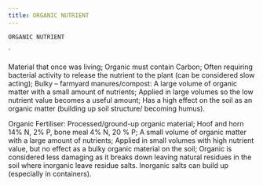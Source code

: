 ```yaml
---
title: ORGANIC NUTRIENT
---
```

`ORGANIC NUTRIENT`

`

Material that once was living;
Organic must contain Carbon;
Often requiring bacterial activity to release the nutrient to the plant (can be considered slow acting);
Bulky – farmyard manures/compost:
A large volume of organic matter with a small amount of nutrients;
Applied in large volumes so the low nutrient value becomes a useful amount;
Has a high effect on the soil as an organic matter (building up soil structure/ becoming humus).



Organic Fertiliser:
Processed/ground-up organic material;
Hoof and horn 14% N, 2% P, bone meal 4% N, 20 % P;
A small volume of organic matter with a large amount of nutrients;
Applied in small volumes with high nutrient value, but no effect as a bulky organic material on the soil;
Organic is considered less damaging as it breaks down leaving natural residues in the soil where inorganic leave residue salts.  Inorganic salts can build up (especially in containers).


